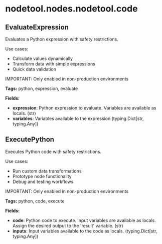 # nodetool.nodes.nodetool.code

## EvaluateExpression

Evaluates a Python expression with safety restrictions.

Use cases:
- Calculate values dynamically
- Transform data with simple expressions
- Quick data validation

IMPORTANT: Only enabled in non-production environments

**Tags:** python, expression, evaluate

**Fields:**
- **expression**: Python expression to evaluate. Variables are available as locals. (str)
- **variables**: Variables available to the expression (typing.Dict[str, typing.Any])


## ExecutePython

Executes Python code with safety restrictions.

Use cases:
- Run custom data transformations
- Prototype node functionality
- Debug and testing workflows

IMPORTANT: Only enabled in non-production environments

**Tags:** python, code, execute

**Fields:**
- **code**: Python code to execute. Input variables are available as locals. Assign the desired output to the 'result' variable. (str)
- **inputs**: Input variables available to the code as locals. (typing.Dict[str, typing.Any])


